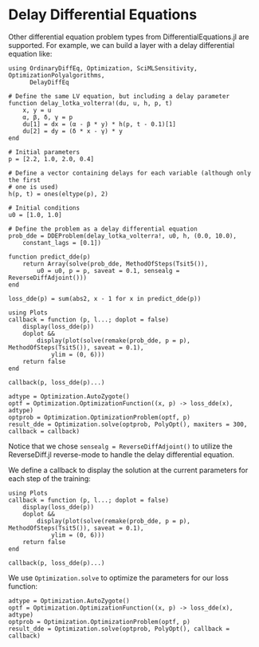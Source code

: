 # Delay Differential Equations

Other differential equation problem types from DifferentialEquations.jl are
supported. For example, we can build a layer with a delay differential equation
like:

```@example dde
using OrdinaryDiffEq, Optimization, SciMLSensitivity, OptimizationPolyalgorithms,
      DelayDiffEq

# Define the same LV equation, but including a delay parameter
function delay_lotka_volterra!(du, u, h, p, t)
    x, y = u
    α, β, δ, γ = p
    du[1] = dx = (α - β * y) * h(p, t - 0.1)[1]
    du[2] = dy = (δ * x - γ) * y
end

# Initial parameters
p = [2.2, 1.0, 2.0, 0.4]

# Define a vector containing delays for each variable (although only the first
# one is used)
h(p, t) = ones(eltype(p), 2)

# Initial conditions
u0 = [1.0, 1.0]

# Define the problem as a delay differential equation
prob_dde = DDEProblem(delay_lotka_volterra!, u0, h, (0.0, 10.0),
    constant_lags = [0.1])

function predict_dde(p)
    return Array(solve(prob_dde, MethodOfSteps(Tsit5()),
        u0 = u0, p = p, saveat = 0.1, sensealg = ReverseDiffAdjoint()))
end

loss_dde(p) = sum(abs2, x - 1 for x in predict_dde(p))

using Plots
callback = function (p, l...; doplot = false)
    display(loss_dde(p))
    doplot &&
        display(plot(solve(remake(prob_dde, p = p), MethodOfSteps(Tsit5()), saveat = 0.1),
            ylim = (0, 6)))
    return false
end

callback(p, loss_dde(p)...)

adtype = Optimization.AutoZygote()
optf = Optimization.OptimizationFunction((x, p) -> loss_dde(x), adtype)
optprob = Optimization.OptimizationProblem(optf, p)
result_dde = Optimization.solve(optprob, PolyOpt(), maxiters = 300, callback = callback)
```

Notice that we chose `sensealg = ReverseDiffAdjoint()` to utilize the ReverseDiff.jl
reverse-mode to handle the delay differential equation.

We define a callback to display the solution at the current parameters for each step of the training:

```@example dde
using Plots
callback = function (p, l...; doplot = false)
    display(loss_dde(p))
    doplot &&
        display(plot(solve(remake(prob_dde, p = p), MethodOfSteps(Tsit5()), saveat = 0.1),
            ylim = (0, 6)))
    return false
end

callback(p, loss_dde(p)...)
```

We use `Optimization.solve` to optimize the parameters for our loss function:

```@example dde
adtype = Optimization.AutoZygote()
optf = Optimization.OptimizationFunction((x, p) -> loss_dde(x), adtype)
optprob = Optimization.OptimizationProblem(optf, p)
result_dde = Optimization.solve(optprob, PolyOpt(), callback = callback)
```
